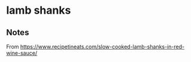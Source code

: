 # lamb shanks

## Notes

From https://www.recipetineats.com/slow-cooked-lamb-shanks-in-red-wine-sauce/
